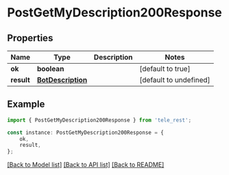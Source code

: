 # PostGetMyDescription200Response


## Properties

Name | Type | Description | Notes
------------ | ------------- | ------------- | -------------
**ok** | **boolean** |  | [default to true]
**result** | [**BotDescription**](BotDescription.md) |  | [default to undefined]

## Example

```typescript
import { PostGetMyDescription200Response } from 'tele_rest';

const instance: PostGetMyDescription200Response = {
    ok,
    result,
};
```

[[Back to Model list]](../README.md#documentation-for-models) [[Back to API list]](../README.md#documentation-for-api-endpoints) [[Back to README]](../README.md)
